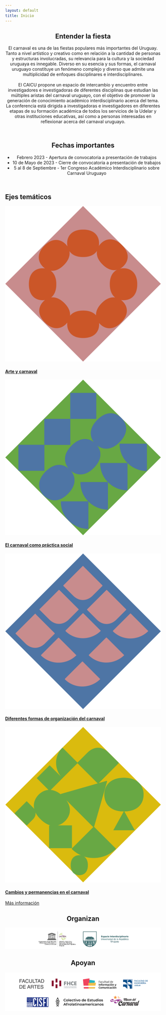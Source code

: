 ```yaml
---
layout: default
title: Inicio
---
```

<style>
/* section.box.special li {
  text-align: left;
} */
/* align "bajo la lupa" header to the left */
/* section.box.special h2 {
  text-align: left;
}
section.box.special p {
  text-align: left;
} */

</style>

<section class="box special" id="col_angosta">
	<header class="major">
		<!-- <h2> Pisan las tablas / al tablado / estudiando el tablado </h2> -->
		<h2>Entender la fiesta</h2>
		<p>El carnaval es una de las fiestas populares más importantes del Uruguay. Tanto a nivel artístico y creativo como en relación a la cantidad de personas y estructuras involucradas, su relevancia para la cultura y la sociedad uruguaya es innegable. Diverso en su esencia y sus formas, el carnaval uruguayo constituye un fenómeno complejo y diverso que admite una multiplicidad de enfoques disciplinares e interdisciplinares.
		<br />
		<br />
		El CAICU propone un espacio de intercambio y encuentro entre investigadores e investigadoras de diferentes disciplinas que estudian las múltiples aristas del carnaval uruguayo, con el objetivo de promover la generación de conocimiento académico interdisciplinario acerca del tema.
		La conferencia está dirigida a investigadoras e investigadores en diferentes etapas de su formación académica de todos los servicios de la Udelar y otras instituciones educativas, así como  a personas interesadas en reflexionar acerca del carnaval uruguayo.
		</p>
	</header>
	<!-- <span class="image featured"><img src="images/pic01.jpg" alt="" /></span> -->
	<header class="major">
		<h2>Fechas importantes</h2>
		<div class="bullet-list-container" id="bullets-fechas">
			 <ul>
			  <li>Febrero 2023 - Apertura de convocatoria a presentación de trabajos</li>
			  <li>10 de Mayo de 2023 - Cierre de convocatoria a presentación de trabajos</li>
			  <li>5 al 8 de Septiembre - 1er Congreso Académico Interdisciplinario sobre Carnaval Uruguayo</li>
			</ul> 
		</div>
	</header>
</section>



<section class="box special features">
	<h2 id="titulo_ejes"> Ejes temáticos</h2>	
	<div class="features-row">
		<section class="eje_tematico"><a href="/sobre-el-congreso#ejes-tematicos">
			<!-- <span class="icon major fa-bolt accent2"></span> -->
			<img src="images/symb/ejes_1.png" alt="Eje 1">
			<h4>Arte y carnaval</h4>
			<!-- <p>Integer volutpat ante et accumsan commophasellus sed aliquam feugiat lorem aliquet ut enim rutrum phasellus iaculis accumsan dolore magna aliquam veroeros.</p> -->
		</a></section>
		<section class="eje_tematico"><a href="/sobre-el-congreso#ejes-tematicos">
			<img  src="images/symb/ejes_2.png" alt="Eje 2">
			<h4>El carnaval como práctica social</h4>
			<!-- <p>Integer volutpat ante et accumsan commophasellus sed aliquam feugiat lorem aliquet ut enim rutrum phasellus iaculis accumsan dolore magna aliquam veroeros.</p> -->
		</a></section>
		<section class="eje_tematico"><a href="/sobre-el-congreso#ejes-tematicos">
			<img src="images/symb/ejes_3.png" alt="Eje 3">
			<h4>Diferentes formas de organización del carnaval</h4>
			<!-- <p>Integer volutpat ante et accumsan commophasellus sed aliquam feugiat lorem aliquet ut enim rutrum phasellus iaculis accumsan dolore magna aliquam veroeros.</p> -->
		</a></section>
		<section class="eje_tematico"><a href="/sobre-el-congreso#ejes-tematicos">
			<img src="images/symb/ejes_4.png" alt="Eje 4">
			<h4>Cambios y permanencias en el carnaval</h4>
			<!-- <p></p> -->
		</a></section>
	</div>
	<a href="/sobre-el-congreso#ejes-tematicos" id="button_angosto" class="button alt">Más información</a>
</section>

<!-- logos de apoyos institucionales -->
<section class="box special">
	<header class="major">
		<h2 id="header_apoyan"> Organizan</h2>
		<!-- <p> -->
			<img class="logo_apoyos" src="images/apoyos/logos_organizan.png" alt="Logos de Organizadores del CAICU"> 
			<!-- <img class="logo_apoyo" src="images/apoyos/logo_EI.png" alt="Logo EI"> width="200" height="200"> -->
			<!-- <img class="logo_apoyo" src="images/logo/logo_neg.png" alt="Logo CAICU"> width="200" height="200"> -->
		<!-- </p> -->
		<h2 id="header_apoyan"> Apoyan</h2>
		<!-- <br /> -->
		<!-- <p> -->
			<img class="logo_apoyos" src="images/apoyos/logos_apoyos.png" alt="Logos de Apoyos al CAICU"> <!-- width="200" height="200"> -->
			<!-- <img class="logo_apoyo" src="images/apoyos/logo_FArtes.png" alt="Logo Facultad de Artes"> width="200" height="200"> -->
			<!-- <img class="logo_apoyo" src="images/apoyos/logo_FIng.PNG" alt="Logo Facultad de Ingenieria"> width="200" height="200"> -->
			<!-- <img class="logo_apoyo" src="images/apoyos/logo_FHCE.png" alt="Logo Facultad de Humanidades y Ciencias de la Educacion"> width="200" height="200"> -->
			<!-- <img class="logo_apoyo" src="images/apoyos/logo_FIC.png" alt="Logo Facultad de Informacion y Comunicacion"> width="200" height="200"> -->
			<!-- <img class="logo_apoyo" src="images/apoyos/logo_museo.jpg" alt="Logo Museo del Carnaval"> width="200" height="200"> -->
			<!-- <img class="logo_apoyo" padding="3em" src="images/apoyos/logo_CISFI.png" alt="Logo CISFI"> width="200" height="200"> -->
			<!-- <img class="logo_apoyo" src="images/logo/logo_neg.png" alt="Logo CAICU"> width="200" height="200"> -->
			<!-- <img class="logo_apoyo" src="images/logo/logo_neg.png" alt="Logo CAICU"> width="200" height="200"> -->
		<!-- </p> -->
	</header>
	<!-- <span class="image featured"><img src="images/pic01.jpg" alt="" /></span> -->
</section>













<!-- 
<div class="row">
	<div class="6u 12u(narrower)">

		<section class="box special">
			<span class="image featured"><img src="images/pic02.jpg" alt="" /></span>
			<h3>Sed lorem adipiscing</h3>
			<p>Integer volutpat ante et accumsan commophasellus sed aliquam feugiat lorem aliquet ut enim rutrum phasellus iaculis accumsan dolore magna aliquam veroeros.</p>
			<ul class="actions">
				<li><a href="#" class="button alt">Learn More</a></li>
			</ul>
		</section>

	</div>
	<div class="6u 12u(narrower)">

		<section class="box special">
			<span class="image featured"><img src="images/pic03.jpg" alt="" /></span>
			<h3>Accumsan integer</h3>
			<p>Integer volutpat ante et accumsan commophasellus sed aliquam feugiat lorem aliquet ut enim rutrum phasellus iaculis accumsan dolore magna aliquam veroeros.</p>
			<ul class="actions">
				<li><a href="#" class="button alt">Learn More</a></li>
			</ul>
		</section>

	</div>
</div> -->
